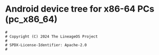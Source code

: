 # Android device tree for x86-64 PCs (pc_x86_64)

```
#
# Copyright (C) 2024 The LineageOS Project
#
# SPDX-License-Identifier: Apache-2.0
#
```
